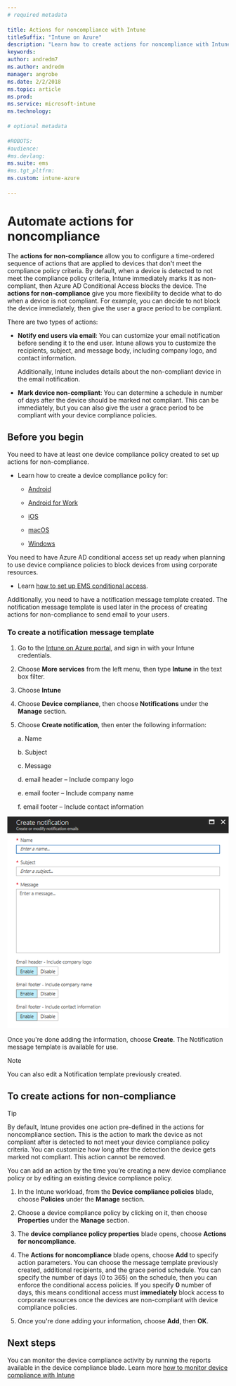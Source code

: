 ```yaml
---
# required metadata

title: Actions for noncompliance with Intune
titleSuffix: "Intune on Azure"
description: "Learn how to create actions for noncompliance with Intune"
keywords:
author: andredm7
ms.author: andredm
manager: angrobe
ms.date: 2/2/2018
ms.topic: article
ms.prod:
ms.service: microsoft-intune
ms.technology:

# optional metadata

#ROBOTS:
#audience:
#ms.devlang:
ms.suite: ems
#ms.tgt_pltfrm:
ms.custom: intune-azure

---
```


# Automate actions for noncompliance

The **actions for non-compliance** allow you to configure a time-ordered sequence of actions that are applied to devices that don't meet the compliance policy criteria. By default, when a device is detected to not meet the compliance policy criteria, Intune immediately marks it as non-compliant, then Azure AD Conditional Access blocks the device. The **actions for non-compliance** give you more flexibility to decide what to do when a device is not compliant. For example, you can decide to not block the device immediately, then give the user a grace period to be compliant.

There are two types of actions:

-   **Notify end users via email**: You can customize your email notification before sending it to the end user. Intune allows you to customize the recipients, subject, and message body, including company logo, and contact information.

    Additionally, Intune includes details about the non-compliant device in the email notification.

-   **Mark device non-compliant**: You can determine a schedule in number of days after the device should be marked not compliant. This can be immediately, but you can also give the user a grace period to be compliant with your device compliance policies.

## Before you begin

You need to have at least one device compliance policy created to set up actions for non-compliance.

-   Learn how to create a device compliance policy for:

    -   [Android](compliance-policy-create-android.md)

    -   [Android for Work](compliance-policy-create-android-for-work.md)

    -   [iOS](compliance-policy-create-ios.md)
    
    -   [macOS](compliance-policy-create-mac-os.md)

    -   [Windows](compliance-policy-create-windows.md)

You need to have Azure AD conditional access set up ready when planning to use device compliance policies to block devices from using corporate resources.

- Learn [how to set up EMS conditional access](https://docs.microsoft.com/azure/active-directory/active-directory-conditional-access).

Additionally, you need to have a notification message template created. The notification message template is used later in the process of creating actions for non-compliance to send email to your users.

### To create a notification message template

1. Go to the [Intune on Azure portal](https://portal.azure.com), and sign in with your Intune credentials.

2. Choose **More services** from the left menu, then type **Intune** in the text box filter.

3. Choose **Intune**

4. Choose **Device compliance**, then choose **Notifications** under the **Manage** section.

5. Choose **Create notification**, then enter the following information:

    a. Name

    b. Subject

    c.  Message

    d. email header – Include company logo

    e. email footer – Include company name

    f. email footer – Include contact information

![notification message template example](./media/actionsfornoncompliance-1.PNG)

Once you're done adding the information, choose **Create**. The Notification message template is available for use.

> [!NOTE] 
> You can also edit a Notification template previously created.

## To create actions for non-compliance

> [!TIP]
> By default, Intune provides one action pre-defined in the actions for noncompliance section. This is the action to mark the device as not compliant after is detected to not meet your device compliance policy criteria. You can customize how long after the detection the device gets marked not compliant. This action cannot be removed.

You can add an action by the time you’re creating a new device compliance policy or by editing an existing device compliance policy.

1.  In the Intune workload, from the **Device compliance policies** blade, choose **Policies** under the **Manage** section.

2.  Choose a device compliance policy by clicking on it, then choose **Properties** under the **Manage** section.

3.  The **device compliance policy properties** blade opens, choose **Actions for noncompliance**.

4.  The **Actions for noncompliance** blade opens, choose **Add** to specify action parameters. You can choose the message template previously created, additional recipients, and the grace period schedule. You can specify the number of days (0 to 365) on the schedule, then you can enforce the conditional access policies. If you specify **0** number of days, this means conditional access must **immediately** block access to corporate resources once the devices are non-compliant with device compliance policies.

5.  Once you're done adding your information, choose **Add**, then **OK**.

## Next steps

You can monitor the device compliance activity by running the reports available in the device compliance blade. Learn more [how to monitor device compliance with Intune](device-compliance-monitor.md)

